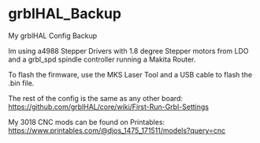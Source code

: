 # grblHAL_Backup
My grblHAL Config Backup

Im using a4988 Stepper Drivers with 1.8 degree Stepper motors from LDO and a grbl_spd spindle controller running a Makita Router.

To flash the firmware, use the MKS Laser Tool and a USB cable to flash the .bin file. 

The rest of the config is the same as any other board:
https://github.com/grblHAL/core/wiki/First-Run-Grbl-Settings

My 3018 CNC mods can be found on Printables:
https://www.printables.com/@djos_1475_171511/models?query=cnc
